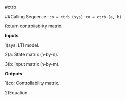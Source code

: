 #ctrb

##Calling Sequence
-`co = ctrb (sys)`
-`co = ctrb (a, b)`

Return controllability matrix.

**Inputs**

1)sys: LTI model.

2)a: State matrix (n-by-n).

3)b: Input matrix (n-by-m).

**Outputs**

1)co: Controllability matrix.

2)Equation

